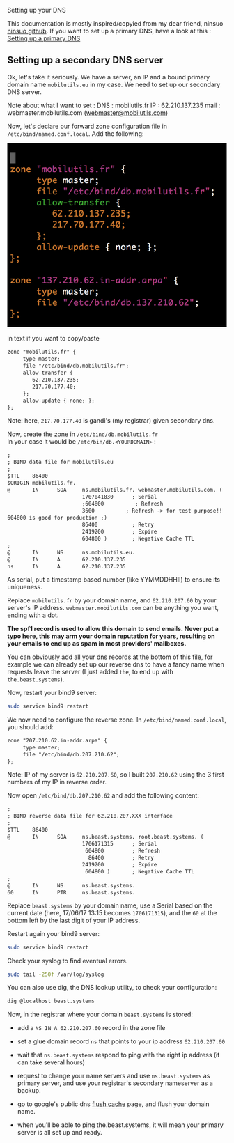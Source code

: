 Setting up your DNS

This documentation is mostly inspired/copyied from my dear friend, ninsuo [ninsuo github](https://github.com/ninsuo).
If you want to set up a primary DNS, have a look at this  : [Setting up a primary DNS](https://github.com/ninsuo/beast-one/blob/master/doc/dns.md)

## Setting up a secondary DNS server

Ok, let's take it seriously. We have a server, an IP and a bound primary domain name `mobilutils.eu` in my case. We need to set up our secondary DNS server. 

Note about what I want to set :
DNS : mobilutils.fr
IP : 62.210.137.235
mail : webmaster.mobilutils.com (webmaster@mobilutils.com)


Now, let's declare our forward zone configuration file in `/etc/bind/named.conf.local`. Add the following:

![DNS bind named.conf.local](DNS_BIND_named-conf-local.png)  

in text if you want to copy/paste
```
zone "mobilutils.fr" {
     type master;
     file "/etc/bind/db.mobilutils.fr";
     allow-transfer {
        62.210.137.235;
        217.70.177.40;
     };
     allow-update { none; };
};
```

Note: here, `217.70.177.40` is gandi's (my registrar) given secondary dns.

Now, create the zone in `/etc/bind/db.mobilutils.fr`  
In your case it would be `/etc/bin/db.<YOURDOMAIN>` :  

```zone
;
; BIND data file for mobilutils.eu
;
$TTL    86400
$ORIGIN mobilutils.fr.
@       IN      SOA     ns.mobilutils.fr. webmaster.mobilutils.com. (
                        1707041830      ; Serial
                        ;604800          ; Refresh
                        3600          ; Refresh -> for test purpose!! 604800 is good for production ;)
                        86400           ; Retry
                        2419200         ; Expire
                        604800 )        ; Negative Cache TTL
;
@       IN      NS      ns.mobilutils.eu.
@       IN      A       62.210.137.235
ns      IN      A       62.210.137.235
```

As serial, put a timestamp based number (like YYMMDDHHII) to ensure its uniqueness.

Replace `mobilutils.fr` by your domain name, and `62.210.207.60` by your server's IP address. `webmaster.mobilutils.com` can be anything you want, ending with a dot.

**The spf1 record is used to allow this domain to send emails. Never put a typo here, this may arm your domain reputation for years, resulting on your emails to end up as spam in most providers' mailboxes.**

You can obviously add all your dns records at the bottom of this file, for example we can already set up our reverse dns to have a fancy name when requests leave the server (I just added `the`, to end up with `the.beast.systems`).

Now, restart your bind9 server:

```sh
sudo service bind9 restart
```

We now need to configure the reverse zone. In `/etc/bind/named.conf.local`, you should add:

```
zone "207.210.62.in-addr.arpa" {
     type master;
     file "/etc/bind/db.207.210.62";
};
```

Note: IP of my server is `62.210.207.60`, so I built `207.210.62` using the 3 first numbers of my IP in reverse order. 

Now open `/etc/bind/db.207.210.62` and add the following content:

```zone
;
; BIND reverse data file for 62.210.207.XXX interface
;
$TTL    86400
@       IN      SOA     ns.beast.systems. root.beast.systems. (
                        1706171315      ; Serial
                         604800         ; Refresh
                          86400         ; Retry
                        2419200         ; Expire
                         604800 )       ; Negative Cache TTL
;
@       IN      NS      ns.beast.systems.
60      IN      PTR     ns.beast.systems.
```

Replace `beast.systems` by your domain name, use a Serial based on the current date (here, 17/06/17 13:15 becomes `1706171315`), and the `60` at the bottom left by the last digit of your IP address.

Restart again your bind9 server:

```sh
sudo service bind9 restart
```

Check your syslog to find eventual errors.

```sh
sudo tail -250f /var/log/syslog
```

You can also use dig, the DNS lookup utility, to check your configuration:

```sh
dig @localhost beast.systems
```

Now, in the registrar where your domain `beast.systems` is stored:

- add a `NS IN A 62.210.207.60` record in the zone file

- set a glue domain record `ns` that points to your ip address `62.210.207.60`

- wait that `ns.beast.systems` respond to ping with the right ip address (it can take several hours)

- request to change your name servers and use `ns.beast.systems` as primary server, and use your registrar's secondary nameserver as a backup.

- go to google's public dns [flush cache](https://developers.google.com/speed/public-dns/cache) page, and flush your domain name.

- when you'll be able to ping the.beast.systems, it will mean your primary server is all set up and ready. 

